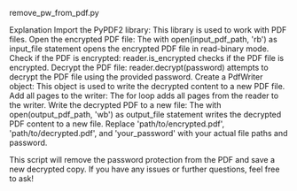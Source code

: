 remove_pw_from_pdf.py

Explanation
Import the PyPDF2 library: This library is used to work with PDF files.
Open the encrypted PDF file: The with open(input_pdf_path, 'rb') as input_file statement opens the encrypted PDF file in read-binary mode.
Check if the PDF is encrypted: reader.is_encrypted checks if the PDF file is encrypted.
Decrypt the PDF file: reader.decrypt(password) attempts to decrypt the PDF file using the provided password.
Create a PdfWriter object: This object is used to write the decrypted content to a new PDF file.
Add all pages to the writer: The for loop adds all pages from the reader to the writer.
Write the decrypted PDF to a new file: The with open(output_pdf_path, 'wb') as output_file statement writes the decrypted PDF content to a new file.
Replace 'path/to/encrypted.pdf', 'path/to/decrypted.pdf', and 'your_password' with your actual file paths and password.

This script will remove the password protection from the PDF and save a new decrypted copy. If you have any issues or further questions, feel free to ask!